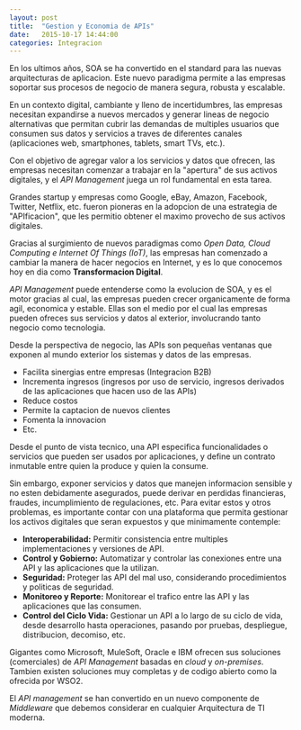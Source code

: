 ```yaml
---
layout: post
title:  "Gestion y Economia de APIs"
date:   2015-10-17 14:44:00
categories: Integracion
---
```


En los ultimos a&ntilde;os, SOA se ha convertido en el standard para las nuevas arquitecturas de aplicacion. Este nuevo paradigma permite a las empresas soportar sus procesos de negocio de manera segura, robusta y escalable. 

En un contexto digital, cambiante y lleno de incertidumbres, las empresas necesitan expandirse a nuevos mercados y generar lineas de negocio alternativas que permitan cubrir las demandas de multiples usuarios que consumen sus datos y servicios a traves de diferentes canales (aplicaciones web, smartphones, tablets, smart TVs, etc.). 

Con el objetivo de agregar valor a los servicios y datos que ofrecen, las empresas necesitan comenzar a trabajar en la "apertura" de sus activos digitales, y el _API Management_ juega un rol fundamental en esta tarea.

Grandes startup y empresas como Google, eBay, Amazon, Facebook, Twitter, Netflix, etc. fueron pioneras en la adopcion de una estrategia de "APIficacion", que les permitio obtener el maximo provecho de sus activos digitales.

Gracias al surgimiento de nuevos paradigmas como _Open Data, Cloud Computing e Internet Of Things (IoT)_, las empresas han comenzado a cambiar la manera de hacer negocios en Internet, y es lo que conocemos hoy en dia como **Transformacion Digital**.

_API Management_ puede entenderse como la evolucion de SOA, y es el motor gracias al cual, las empresas pueden crecer organicamente de forma agil, economica y estable. Ellas son el medio por el cual las empresas pueden ofreces sus servicios y datos al exterior, involucrando tanto negocio como tecnologia.

Desde la perspectiva de negocio, las APIs son peque&ntilde;as ventanas que exponen al mundo exterior los sistemas y datos de las empresas. 

* Facilita sinergias entre empresas (Integracion B2B)
* Incrementa ingresos (ingresos por uso de servicio, ingresos derivados de las aplicaciones que hacen uso de las APIs)
* Reduce costos
* Permite la captacion de nuevos clientes
* Fomenta la innovacion
* Etc.


Desde el punto de vista tecnico, una API especifica funcionalidades o servicios que pueden ser usados por aplicaciones, y define un contrato inmutable entre quien la produce y quien la consume. 

Sin embargo, exponer servicios y datos que manejen informacion sensible y no esten debidamente asegurados, puede derivar en perdidas financieras, fraudes, incumplimiento de regulaciones, etc. 
Para evitar estos y otros problemas, es importante contar con una plataforma que permita gestionar los activos digitales que seran expuestos y que minimamente contemple:

* **Interoperabilidad:**      Permitir consistencia entre multiples implementaciones y versiones de API.
* **Control y Gobierno:**   	Automatizar y controlar las conexiones entre una API y las aplicaciones que la utilizan.
* **Seguridad:**              Proteger las API del mal uso, considerando procedimientos y politicas de seguridad.
* **Monitoreo y Reporte:**  	Monitorear el  trafico entre las API y las aplicaciones que las consumen.
* **Control del Ciclo Vida:**	Gestionar un API  a lo largo de su ciclo de vida, desde desarrollo hasta operaciones, pasando por pruebas, despliegue, distribucion, decomiso, etc.

Gigantes como Microsoft, MuleSoft, Oracle e IBM ofrecen sus soluciones (comerciales) de _API Management_ basadas en _cloud_ y _on-premises_. Tambien existen soluciones muy completas y de codigo abierto como la ofrecida por WSO2. 

El _API management_ se han convertido en un nuevo componente de _Middleware_ que debemos considerar en cualquier Arquitectura de TI moderna.
